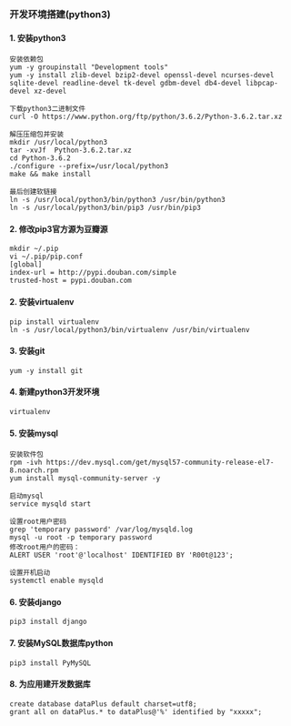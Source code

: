 ### 开发环境搭建(python3)

#### 1. 安装python3
    安装依赖包
    yum -y groupinstall "Development tools"
    yum -y install zlib-devel bzip2-devel openssl-devel ncurses-devel sqlite-devel readline-devel tk-devel gdbm-devel db4-devel libpcap-devel xz-devel
  
    下载python3二进制文件
    curl -O https://www.python.org/ftp/python/3.6.2/Python-3.6.2.tar.xz

    解压压缩包并安装
    mkdir /usr/local/python3
    tar -xvJf  Python-3.6.2.tar.xz
    cd Python-3.6.2
    ./configure --prefix=/usr/local/python3
    make && make install
    
    最后创建软链接
	ln -s /usr/local/python3/bin/python3 /usr/bin/python3
	ln -s /usr/local/python3/bin/pip3 /usr/bin/pip3
    
#### 2. 修改pip3官方源为豆瓣源
    mkdir ~/.pip
    vi ~/.pip/pip.conf
    [global]
    index-url = http://pypi.douban.com/simple
    trusted-host = pypi.douban.com

#### 2. 安装virtualenv

    pip install virtualenv
    ln -s /usr/local/python3/bin/virtualenv /usr/bin/virtualenv

#### 3. 安装git
    yum -y install git

#### 4. 新建python3开发环境
    virtualenv 

#### 5. 安装mysql
    安装软件包
    rpm -ivh https://dev.mysql.com/get/mysql57-community-release-el7-8.noarch.rpm
    yum install mysql-community-server -y

    启动mysql
    service mysqld start

    设置root用户密码
    grep 'temporary password' /var/log/mysqld.log
    mysql -u root -p temporary password
    修改root用户的密码：
    ALERT USER 'root'@'localhost' IDENTIFIED BY 'R00t@123';

    设置开机启动
    systemctl enable mysqld

#### 6. 安装django
    pip3 install django

#### 7. 安装MySQL数据库python
    pip3 install PyMySQL

#### 8. 为应用建开发数据库
    create database dataPlus default charset=utf8;
    grant all on dataPlus.* to dataPlus@'%' identified by "xxxxx";
